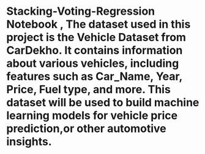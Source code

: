 # Stacking-Voting-Regression Notebook , The dataset used in this project is the Vehicle Dataset from CarDekho. It contains information about various vehicles, including features such as Car_Name, Year, Price, Fuel type, and more. This dataset will be used to build machine learning models for vehicle price prediction,or other automotive insights.
